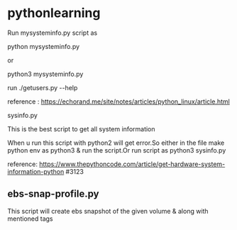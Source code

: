 # pythonlearning

Run mysysteminfo.py script as 

python mysysteminfo.py

or 

python3 mysysteminfo.py


run ./getusers.py --help  

reference : https://echorand.me/site/notes/articles/python_linux/article.html

sysinfo.py

This is the best script to get all system information  

When u run this script with python2 will get error.So either in the file make python env as python3 & run the script.Or run script as python3 sysinfo.py

reference: https://www.thepythoncode.com/article/get-hardware-system-information-python
#3123


ebs-snap-profile.py
-------------------
This script will create ebs snapshot of the given volume & along with mentioned tags 
